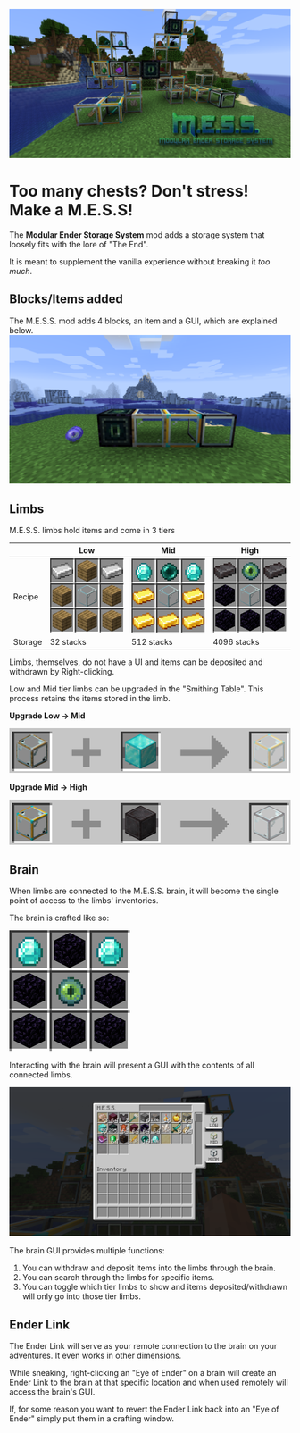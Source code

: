 ![](web/main.png)

# Too many chests? Don't stress! Make a M.E.S.S!
The **Modular Ender Storage System** mod adds a storage system that loosely fits with the lore of "The End".

It is meant to supplement the vanilla experience without breaking it *too much*.

## Blocks/Items added
The M.E.S.S. mod adds 4 blocks, an item and a GUI, which are explained below.
![](web/additions.png)


## Limbs
M.E.S.S. limbs hold items and come in 3 tiers

|        | Low | Mid | High |
|---     | --- | --- | ---- |
|Recipe|![](web/crafting_low.png) |![](web/crafting_mid.png) |![](web/crafting_high.png) |
|Storage | 32 stacks | 512 stacks | 4096 stacks | 

Limbs, themselves, do not have a UI and items can be deposited and withdrawn by Right-clicking.

Low and Mid tier limbs can be upgraded in the "Smithing Table".
This process retains the items stored in the limb.

**Upgrade Low -> Mid**

![](web/upgrade_low.png)

**Upgrade Mid -> High**

![](web/upgrade_mid.png)


## Brain
When limbs are connected to the M.E.S.S. brain, it will become the single point of access to the limbs' inventories.

The brain is crafted like so:

![](web/crafting_brain.png)

Interacting with the brain will present a GUI with the contents of all connected limbs.

![](web/inv.png)

The brain GUI provides multiple functions:
1. You can withdraw and deposit items into the limbs through the brain.
2. You can search through the limbs for specific items.
3. You can toggle which tier limbs to show and items deposited/withdrawn will only go into those tier limbs.

## Ender Link

The Ender Link will serve as your remote connection to the brain on your adventures. It even works in other dimensions.

While sneaking, right-clicking an "Eye of Ender" on a brain will create an Ender Link to the brain at that specific location and when used remotely will access the brain's GUI.

If, for some reason you want to revert the Ender Link back into an "Eye of Ender" simply put them in a crafting window.
